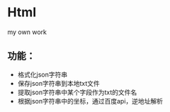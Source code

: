 # Html
my own work

## 功能：
+ 格式化json字符串
+ 保存json字符串到本地txt文件
+ 提取json字符串中某个字段作为txt的文件名
+ 根据json字符串中的坐标，通过百度api，逆地址解析
